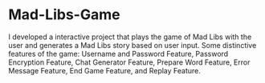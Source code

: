 # Mad-Libs-Game

I developed a interactive project that plays the game of Mad Libs with the user and generates a Mad Libs story based on user input. Some distinctive features of the game:  Username and Password Feature, Password Encryption Feature, Chat Generator Feature, Prepare Word Feature, Error Message Feature, End Game Feature, and Replay Feature.
